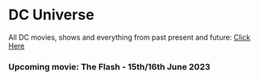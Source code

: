 # DC Universe

All DC movies, shows and everything from past present and future: [Click Here](https://github.com/gunjan1909/dc/blob/main/dc.md)

### Upcoming movie: The Flash - 15th/16th June 2023
